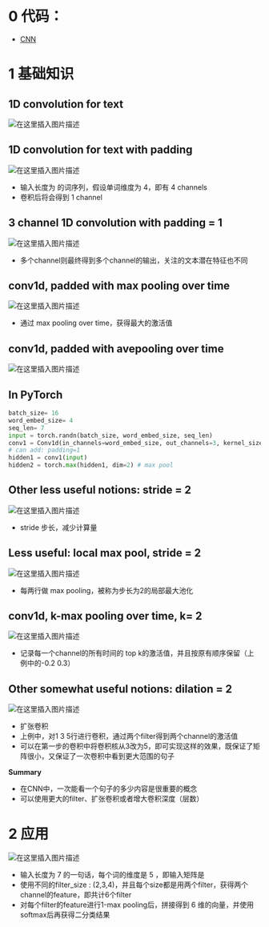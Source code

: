 ﻿# 0 代码：
- [CNN](https://github.com/ForestsKing/NLP-Study/blob/master/demo/CNN.ipynb)
# 1 基础知识
## 1D convolution for text
![在这里插入图片描述](https://img-blog.csdnimg.cn/20210211134714255.png?x-oss-process=image/watermark,type_ZmFuZ3poZW5naGVpdGk,shadow_10,text_aHR0cHM6Ly9ibG9nLmNzZG4ubmV0L3dlaXhpbl80NDg1NzY4OA==,size_16,color_FFFFFF,t_70#pic_center)

## 1D convolution for text with padding
![在这里插入图片描述](https://img-blog.csdnimg.cn/20210211134732921.png?x-oss-process=image/watermark,type_ZmFuZ3poZW5naGVpdGk,shadow_10,text_aHR0cHM6Ly9ibG9nLmNzZG4ubmV0L3dlaXhpbl80NDg1NzY4OA==,size_16,color_FFFFFF,t_70#pic_center)

- 输⼊⻓度为 的词序列，假设单词维度为 4，即有 4 channels
- 卷积后将会得到 1 channel
## 3 channel 1D convolution with padding = 1
![在这里插入图片描述](https://img-blog.csdnimg.cn/20210211134754514.png?x-oss-process=image/watermark,type_ZmFuZ3poZW5naGVpdGk,shadow_10,text_aHR0cHM6Ly9ibG9nLmNzZG4ubmV0L3dlaXhpbl80NDg1NzY4OA==,size_16,color_FFFFFF,t_70#pic_center)

- 多个channel则最终得到多个channel的输出，关注的⽂本潜在特征也不同
## conv1d, padded with max pooling over time
![在这里插入图片描述](https://img-blog.csdnimg.cn/20210211134815134.png?x-oss-process=image/watermark,type_ZmFuZ3poZW5naGVpdGk,shadow_10,text_aHR0cHM6Ly9ibG9nLmNzZG4ubmV0L3dlaXhpbl80NDg1NzY4OA==,size_16,color_FFFFFF,t_70#pic_center)

- 通过 max pooling over time，获得最⼤的激活值
## conv1d, padded with avepooling over time
![在这里插入图片描述](https://img-blog.csdnimg.cn/20210211134839279.png#pic_center)

## In PyTorch

```python
batch_size= 16
word_embed_size= 4
seq_len= 7
input = torch.randn(batch_size, word_embed_size, seq_len)
conv1 = Conv1d(in_channels=word_embed_size, out_channels=3, kernel_size=3)
# can add: padding=1
hidden1 = conv1(input)
hidden2 = torch.max(hidden1, dim=2) # max pool
```


## Other less useful notions: stride = 2
![在这里插入图片描述](https://img-blog.csdnimg.cn/20210211134942153.png?x-oss-process=image/watermark,type_ZmFuZ3poZW5naGVpdGk,shadow_10,text_aHR0cHM6Ly9ibG9nLmNzZG4ubmV0L3dlaXhpbl80NDg1NzY4OA==,size_16,color_FFFFFF,t_70#pic_center)

- stride 步⻓，减少计算量
## Less useful: local max pool, stride = 2
![在这里插入图片描述](https://img-blog.csdnimg.cn/20210211135007794.png?x-oss-process=image/watermark,type_ZmFuZ3poZW5naGVpdGk,shadow_10,text_aHR0cHM6Ly9ibG9nLmNzZG4ubmV0L3dlaXhpbl80NDg1NzY4OA==,size_16,color_FFFFFF,t_70#pic_center)
- 每两⾏做 max pooling，被称为步⻓为2的局部最⼤池化
## conv1d, k-max pooling over time, k= 2
![在这里插入图片描述](https://img-blog.csdnimg.cn/20210211135040720.png?x-oss-process=image/watermark,type_ZmFuZ3poZW5naGVpdGk,shadow_10,text_aHR0cHM6Ly9ibG9nLmNzZG4ubmV0L3dlaXhpbl80NDg1NzY4OA==,size_16,color_FFFFFF,t_70#pic_center)

- 记录每⼀个channel的所有时间的 top k的激活值，并且按原有顺序保留（上例中的-0.2 0.3）
## Other somewhat useful notions: dilation = 2
![在这里插入图片描述](https://img-blog.csdnimg.cn/20210211135059135.png?x-oss-process=image/watermark,type_ZmFuZ3poZW5naGVpdGk,shadow_10,text_aHR0cHM6Ly9ibG9nLmNzZG4ubmV0L3dlaXhpbl80NDg1NzY4OA==,size_16,color_FFFFFF,t_70#pic_center)

- 扩张卷积
- 上例中，对1 3 5⾏进⾏卷积，通过两个filter得到两个channel的激活值
- 可以在第⼀步的卷积中将卷积核从3改为5，即可实现这样的效果，既保证了矩阵很⼩，⼜保证了⼀次卷积中看到更⼤范围的句⼦

**Summary**
- 在CNN中，⼀次能看⼀个句⼦的多少内容是很重要的概念
- 可以使⽤更⼤的filter、扩张卷积或者增⼤卷积深度（层数）

# 2 应用
![在这里插入图片描述](https://img-blog.csdnimg.cn/20210211140524434.png?x-oss-process=image/watermark,type_ZmFuZ3poZW5naGVpdGk,shadow_10,text_aHR0cHM6Ly9ibG9nLmNzZG4ubmV0L3dlaXhpbl80NDg1NzY4OA==,size_16,color_FFFFFF,t_70#pic_center)

- 输⼊⻓度为 7 的⼀句话，每个词的维度是 5 ，即输⼊矩阵是
- 使⽤不同的filter_size : (2,3,4)，并且每个size都是⽤两个filter，获得两个channel的feature，即共计6个filter
- 对每个filter的feature进⾏1-max pooling后，拼接得到 6 维的向量，并使⽤softmax后再获得⼆分类结果

